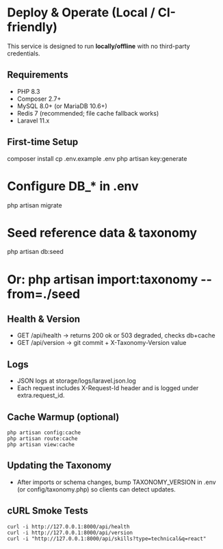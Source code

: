 # Deploy & Operate (Local / CI-friendly)

This service is designed to run **locally/offline** with no third-party credentials.

## Requirements
- PHP 8.3
- Composer 2.7+
- MySQL 8.0+ (or MariaDB 10.6+)
- Redis 7 (recommended; file cache fallback works)
- Laravel 11.x

## First-time Setup

composer install
cp .env.example .env
php artisan key:generate

# Configure DB_* in .env
php artisan migrate

# Seed reference data & taxonomy
php artisan db:seed
# Or: php artisan import:taxonomy --from=./seed

## Health & Version
- GET /api/health → returns 200 ok or 503 degraded, checks db+cache
- GET /api/version → git commit + X-Taxonomy-Version value

## Logs
- JSON logs at storage/logs/laravel.json.log
- Each request includes X-Request-Id header and is logged under extra.request_id.

## Cache Warmup (optional)
```
php artisan config:cache
php artisan route:cache
php artisan view:cache
```

## Updating the Taxonomy
- After imports or schema changes, bump TAXONOMY_VERSION in .env
(or config/taxonomy.php) so clients can detect updates.

## cURL Smoke Tests
```
curl -i http://127.0.0.1:8000/api/health
curl -i http://127.0.0.1:8000/api/version
curl -i "http://127.0.0.1:8000/api/skills?type=technical&q=react"
```